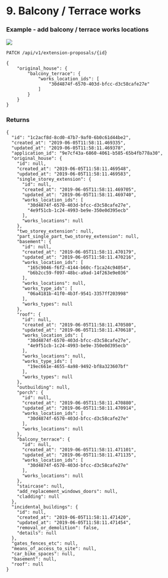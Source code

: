 # 9. Balcony / Terrace works


### Example - add balcony / terrace works locations

![](/static/screen11.png)

`PATCH /api/v1/extension-proposals/{id}`

    {
        "original_house": {
            "balcony_terrace": {
                "works_location_ids": [
                    "30d4874f-6570-403d-bfcc-d3c58cafe27e"
                ]
            }
        }
    }


### Returns

    {
      "id": "1c2acf8d-8cd0-47b7-9af0-6b0c61d44be2",
      "created_at": "2019-06-05T11:58:11.469335",
      "updated_at": "2019-06-05T11:58:11.469378",
      "application_id": "9e7cf43a-6860-4061-b585-65b4fb778a30",
      "original_house": {
        "id": null,
        "created_at": "2019-06-05T11:58:11.469548",
        "updated_at": "2019-06-05T11:58:11.469583",
        "single_storey_extension": {
          "id": null,
          "created_at": "2019-06-05T11:58:11.469705",
          "updated_at": "2019-06-05T11:58:11.469740",
          "works_location_ids": [
            "30d4874f-6570-403d-bfcc-d3c58cafe27e",
            "4e9f51cb-1c24-4993-be9e-350e0d395ecb"
          ],
          "works_locations": null
        },
        "two_storey_extension": null,
        "part_single_part_two_storey_extension": null,
        "basement": {
          "id": null,
          "created_at": "2019-06-05T11:58:11.470179",
          "updated_at": "2019-06-05T11:58:11.470216",
          "works_location_ids": [
            "165c9046-f6f2-4144-b60c-f1ca24c94054",
            "b6b2cc59-f097-48bc-a9ad-14f263e9e036"
          ],
          "works_locations": null,
          "works_type_ids": [
            "06a4181b-41f0-4b3f-9541-3357ff203998"
          ],
          "works_types": null
        },
        "roof": {
          "id": null,
          "created_at": "2019-06-05T11:58:11.470580",
          "updated_at": "2019-06-05T11:58:11.470618",
          "works_location_ids": [
            "30d4874f-6570-403d-bfcc-d3c58cafe27e",
            "4e9f51cb-1c24-4993-be9e-350e0d395ecb"
          ],
          "works_locations": null,
          "works_type_ids": [
            "19ec661e-4655-4a98-9492-bf8a323607bf"
          ],
          "works_types": null
        },
        "outbuilding": null,
        "porch": {
          "id": null,
          "created_at": "2019-06-05T11:58:11.470880",
          "updated_at": "2019-06-05T11:58:11.470914",
          "works_location_ids": [
            "30d4874f-6570-403d-bfcc-d3c58cafe27e"
          ],
          "works_locations": null
        },
        "balcony_terrace": {
          "id": null,
          "created_at": "2019-06-05T11:58:11.471101",
          "updated_at": "2019-06-05T11:58:11.471135",
          "works_location_ids": [
            "30d4874f-6570-403d-bfcc-d3c58cafe27e"
          ],
          "works_locations": null
        },
        "staircase": null,
        "add_replacement_windows_doors": null,
        "cladding": null
      },
      "incidental_buildings": {
        "id": null,
        "created_at": "2019-06-05T11:58:11.471420",
        "updated_at": "2019-06-05T11:58:11.471454",
        "removal_or_demolition": false,
        "details": null
      },
      "gates_fences_etc": null,
      "means_of_access_to_site": null,
      "car_bike_spaces": null,
      "basement": null,
      "roof": null
    }
